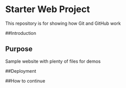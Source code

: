 # Starter Web Project

This repository is for showing how Git and GitHub work

##Introduction

## Purpose

Sample website with plenty of files for demos

##Deployment

##How to continue